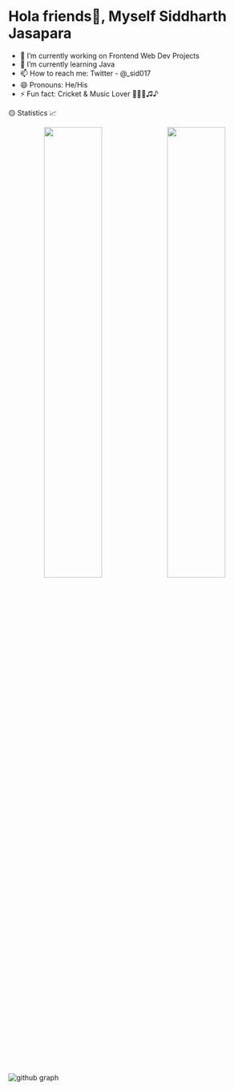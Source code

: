 # Hola friends👋, Myself Siddharth Jasapara 

- 🔭 I’m currently working on Frontend Web Dev Projects
- 🌱 I’m currently learning Java <!-- 👯 I’m looking to collaborate on ... - 🤔 I’m looking for help with ... - 💬 Ask me about ... -->
- 📫 How to reach me: Twitter - @_sid017
- 😄 Pronouns: He/His
- ⚡ Fun fact: Cricket & Music Lover 🏏🏏🎸♫♪

🟡 Statistics 📈
<br />

<div align="center">
  <img width="48%" src="https://github-readme-stats.vercel.app/api?username=sidjasapara&theme=highcontrast&show_icons=true" />
  <img width="48%" src="https://github-readme-streak-stats.herokuapp.com/?user=sidjasapara&theme=highcontrast&show_icons=true" />
</div>
  
![github graph](https://activity-graph.herokuapp.com/graph?username=sidjasapara&theme=react-dark&hide_border=true)
<br>
